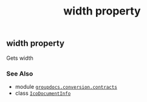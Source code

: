 ﻿---
title: width property
second_title: GroupDocs.Conversion for Python via .NET API References
description: 
type: docs
weight: 100
url: /python-net/groupdocs.conversion.contracts/icodocumentinfo/width/
is_root: false
---

## width property


Gets width

### See Also
* module [`groupdocs.conversion.contracts`](../../)
* class [`IcoDocumentInfo`](/conversion/python-net/groupdocs.conversion.contracts/icodocumentinfo)
